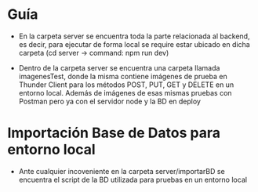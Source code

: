 # Guía

- En la carpeta server se encuentra toda la parte relacionada al backend, es decir, para ejecutar de forma local se require estar ubicado en dicha carpeta (cd server -> command: npm run dev)

- Dentro de la carpeta server se encuentra una carpeta llamada imagenesTest, donde la misma contiene imágenes de prueba en Thunder Client para los métodos POST, PUT, GET y DELETE en un entorno local.
  Además de imágenes de esas mismas pruebas con Postman pero ya con el servidor node y la BD en deploy

# Importación Base de Datos para entorno local

- Ante cualquier incoveniente en la carpeta server/importarBD se encuentra el script de la BD utilizada para pruebas en un entorno local
